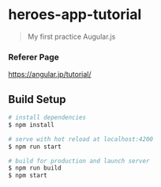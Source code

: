 # heroes-app-tutorial

> My first practice Augular.js 

### Referer Page
https://angular.jp/tutorial/  

## Build Setup

``` bash
# install dependencies
$ npm install

# serve with hot reload at localhost:4200
$ npm run start

# build for production and launch server
$ npm run build
$ npm start

```
